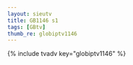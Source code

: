 ```yaml
--- 
layout: sieutv
title: GB1146 s1
tags: [GBtv]
thumb_re: globiptv1146
---
```

{% include tvadv key="globiptv1146" %} 

